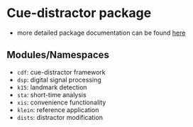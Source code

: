 Cue-distractor package
======================

- more detailed package documentation can be found [here](https://github.com/murtex/cdp/blob/master/doc/cdp/cdp.pdf "package documentation")

Modules/Namespaces
------------------

- `cdf`: cue-distractor framework
- `dsp`: digital signal processing
- `k15`: landmark detection
- `sta`: short-time analysis
- `xis`: convenience functionality
- `klein`: reference application
- `dists`: distractor modification

